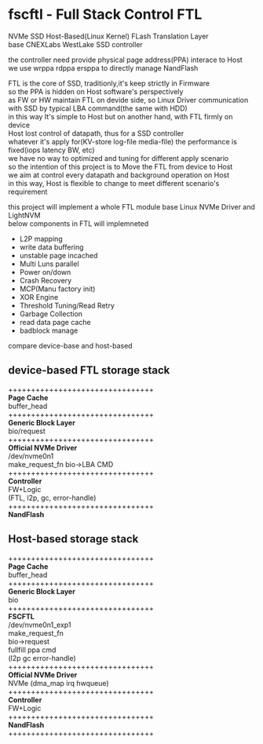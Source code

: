 # fscftl - Full Stack Control FTL
NVMe SSD Host-Based(Linux Kernel) FLash Translation Layer       
base CNEXLabs WestLake SSD controller   

the controller need provide physical page address(PPA) interace to Host    
we use wrppa rdppa ersppa to directly manage NandFlash    

FTL is the core of SSD, traditionly,it's keep strictly in Firmware    
so the PPA is hidden on Host software's perspectively    
as FW or HW maintain FTL on devide side, so Linux Driver communication    
with SSD by typical LBA command(the same with HDD)     
in this way It's simple to Host but on another hand, with FTL firmly on device    
Host lost control of datapath, thus for a SSD controller  
whatever it's apply for(KV-store log-file media-file) 
the performance is fixed(iops latency BW, etc)   
we have no way to optimized and tuning for different apply scenario    
so the intention of this project is to Move the FTL from device to Host    
we aim at control every datapath and background operation on Host     
in this way, Host is flexible to change to meet different scenario's requirement       

this project will implement a whole FTL module base Linux NVMe Driver and LightNVM    
below components in FTL will implemneted    
- L2P mapping   
- write data buffering   
- unstable page incached       
- Multi Luns parallel   
- Power on/down    
- Crash Recovery  
- MCP(Manu factory init)  
- XOR Engine    
- Threshold Tuning/Read Retry      
- Garbage Collection   
- read data page cache     
- badblock manage   

compare device-base and host-based     

## device-based FTL storage stack     
++++++++++++++++++++++++++++++++   
**Page Cache**      
    buffer_head         
++++++++++++++++++++++++++++++++  
**Generic Block Layer**       
    bio/request            
++++++++++++++++++++++++++++++++    
**Official NVMe Driver**  
    /dev/nvme0n1   
    make_request_fn bio->LBA CMD          
++++++++++++++++++++++++++++++++    
**Controller**    
      FW+Logic    
    (FTL, l2p, gc, error-handle)        
++++++++++++++++++++++++++++++++  
**NandFlash**     


## Host-based storage stack   
++++++++++++++++++++++++++++++++   
**Page Cache**      
    buffer_head         
++++++++++++++++++++++++++++++++  
**Generic Block Layer**       
    bio        
++++++++++++++++++++++++++++++++  
**FSCFTL**       
      /dev/nvme0n1_exp1       
      make_request_fn    
      bio->request    
      fullfill ppa cmd    
    (l2p gc error-handle)    
++++++++++++++++++++++++++++++++    
**Official NVMe Driver**    
      NVMe (dma_map irq hwqueue)      
++++++++++++++++++++++++++++++++    
**Controller**    
      FW+Logic    
++++++++++++++++++++++++++++++++  
**NandFlash**     
++++++++++++++++++++++++++++++++     
